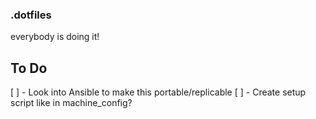 ### .dotfiles
everybody is doing it!

## To Do
[ ] - Look into Ansible to make this portable/replicable
[ ] - Create setup script like in machine_config?
